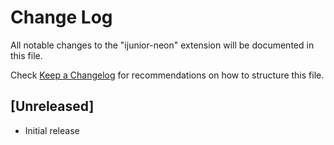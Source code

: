 # Change Log

All notable changes to the "ijunior-neon" extension will be documented in this file.

Check [Keep a Changelog](http://keepachangelog.com/) for recommendations on how to structure this file.

## [Unreleased]

- Initial release
